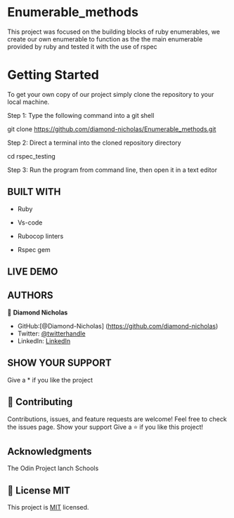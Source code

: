 # Enumerable_methods
This project was focused on the building blocks of ruby enumerables, we create our own enumerable to function as the the main enumerable provided by ruby and tested it with the use of rspec

# Getting Started

To get your own copy of our project simply clone the repository to your local machine.

Step 1: Type the following command into a git shell

git clone https://github.com/diamond-nicholas/Enumerable_methods.git

Step 2: Direct a terminal into the cloned repository directory

cd rspec_testing

Step 3: Run the program from command line, then open it in a text editor


## BUILT WITH
- Ruby

- Vs-code

- Rubocop linters

- Rspec gem


## LIVE DEMO


## AUTHORS
👤 **Diamond Nicholas**
- GitHub:[@Diamond-Nicholas] (https://github.com/diamond-nicholas) 
- Twitter: [@twitterhandle](https://twitter.com/diamondnich)
- LinkedIn: [LinkedIn](https://www.linkedin.com/in/diamond-nicholas/)

## SHOW YOUR SUPPORT
Give a \* if you like the project

## 🤝 Contributing
Contributions, issues, and feature requests are welcome!
Feel free to check the issues page. Show your support
Give a ⭐️ if you like this project!

## Acknowledgments
The Odin Project
lanch Schools


## 📝 License MIT
This project is [MIT](./LICENSE) licensed.